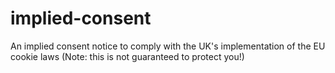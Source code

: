 implied-consent
===============

An implied consent notice to comply with the UK's implementation of the EU cookie laws (Note: this is not guaranteed to protect you!)